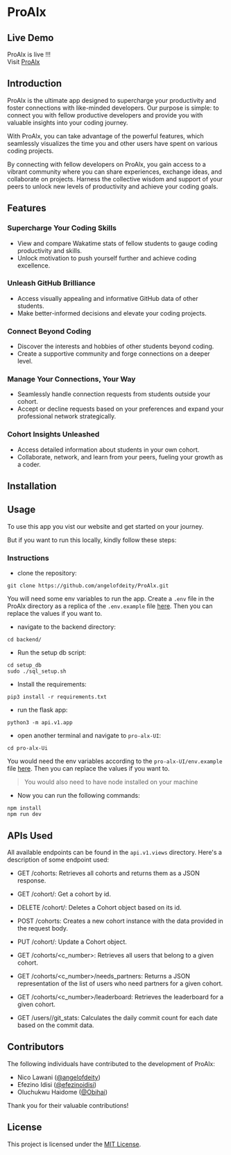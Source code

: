 # ProAlx
## Live Demo
ProAlx is live !!!  
Visit [ProAlx](https://proalx.live)
## Introduction

ProAlx is the ultimate app designed to supercharge your productivity and foster connections with like-minded developers. Our purpose is simple: to connect you with fellow productive developers and provide you with valuable insights into your coding journey.

With ProAlx, you can take advantage of the powerful features, which seamlessly visualizes the time you and other users have spent on various coding projects.

By connecting with fellow developers on ProAlx, you gain access to a vibrant community where you can share experiences, exchange ideas, and collaborate on projects. Harness the collective wisdom and support of your peers to unlock new levels of productivity and achieve your coding goals.

## Features

### Supercharge Your Coding Skills
- View and compare Wakatime stats of fellow students to gauge coding productivity and skills.
- Unlock motivation to push yourself further and achieve coding excellence.

### Unleash GitHub Brilliance
- Access visually appealing and informative GitHub data of other students.
- Make better-informed decisions and elevate your coding projects.

### Connect Beyond Coding
- Discover the interests and hobbies of other students beyond coding.
- Create a supportive community and forge connections on a deeper level.

### Manage Your Connections, Your Way
- Seamlessly handle connection requests from students outside your cohort.
- Accept or decline requests based on your preferences and expand your professional network strategically.

### Cohort Insights Unleashed
- Access detailed information about students in your own cohort.
- Collaborate, network, and learn from your peers, fueling your growth as a coder.

## Installation

## Usage

To use this app you vist our website and get started on your journey.

But if you want to run this locally, kindly follow these steps:

### Instructions

- clone the repository:
```
git clone https://github.com/angelofdeity/ProAlx.git
```
You will need some env variables to run the app. Create a `.env` file in the ProAlx directory as a replica of the `.env.example` file [here](env_example). Then you can replace the values if you want to.

- navigate to the backend directory:
```
cd backend/
```

- Run the setup db script:
```
cd setup_db
sudo ./sql_setup.sh
```
- Install the requirements:
```
pip3 install -r requirements.txt
```
- run the flask app:
```
python3 -m api.v1.app
```

- open another terminal and navigate to `pro-alx-UI`:
```
cd pro-alx-Ui
```
You would need the env variables according to the `pro-alx-UI/env.example` file [here](pro-alx-UI/env_example). Then you can replace the values if you want to.
> You would also need to have node installed on your machine
- Now you can run the following commands:
```
npm install
npm run dev
```



## APIs Used

All available endpoints can be found in the `api.v1.views` directory.
Here's a description of some endpoint used:

- GET /cohorts: Retrieves all cohorts and returns them as a JSON response.

- GET /cohort/<id>: Get a cohort by id.

- DELETE /cohort/<id>: Deletes a Cohort object based on its id.

- POST /cohorts: Creates a new cohort instance with the data provided in the request body.

- PUT /cohort/<id>: Update a Cohort object.

- GET /cohorts/<c_number>: Retrieves all users that belong to a given cohort.

- GET /cohorts/<c_number>/needs_partners: Returns a JSON representation of the list of users who need partners for a given cohort.

- GET /cohorts/<c_number>/leaderboard: Retrieves the leaderboard for a given cohort.

- GET /users/<id>/git_stats: Calculates the daily commit count for each date based on the commit data.


## Contributors

The following individuals have contributed to the development of ProAlx:

- Nico Lawani ([@angelofdeity](https://github.com/angelofdeity))
- Efezino Idisi ([@efezinoidisi](https://github.com/efezinoidisi))
- Oluchukwu Haidome ([@Obihai](https://github.com/Obihai))

Thank you for their valuable contributions!

## License

This project is licensed under the [MIT License](LICENSE).
